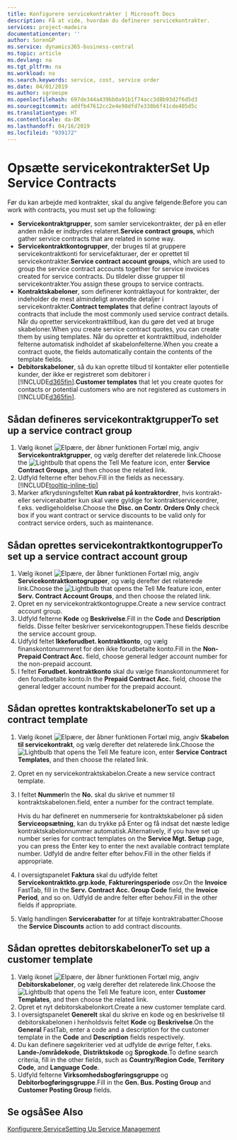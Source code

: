 ```yaml
---
title: Konfigurere servicekontrakter | Microsoft Docs
description: Få at vide, hvordan du definerer servicekontrakter.
services: project-madeira
documentationcenter: ''
author: SorenGP
ms.service: dynamics365-business-central
ms.topic: article
ms.devlang: na
ms.tgt_pltfrm: na
ms.workload: na
ms.search.keywords: service, cost, service order
ms.date: 04/01/2019
ms.author: sgroespe
ms.openlocfilehash: 697de344a439bb0a91b1f74acc3d8b93d2f6d5d3
ms.sourcegitcommit: addfb47612cc2e4e98dfd7e338b6f41cde405d5c
ms.translationtype: HT
ms.contentlocale: da-DK
ms.lasthandoff: 04/16/2019
ms.locfileid: "939172"
---
```

# <a name="set-up-service-contracts"></a><span data-ttu-id="92bf4-103">Opsætte servicekontrakter</span><span class="sxs-lookup"><span data-stu-id="92bf4-103">Set Up Service Contracts</span></span>
<span data-ttu-id="92bf4-104">Før du kan arbejde med kontrakter, skal du angive følgende:</span><span class="sxs-lookup"><span data-stu-id="92bf4-104">Before you can work with contracts, you must set up the following:</span></span> 

* <span data-ttu-id="92bf4-105">**Servicekontraktgrupper**, som samler servicekontrakter, der på en eller anden måde er indbyrdes relateret.</span><span class="sxs-lookup"><span data-stu-id="92bf4-105">**Service contract groups**, which gather service contracts that are related in some way.</span></span>
* <span data-ttu-id="92bf4-106">**Servicekontraktkontogrupper**, der bruges til at gruppere servicekontraktkonti for servicefakturaer, der er oprettet til servicekontrakter.</span><span class="sxs-lookup"><span data-stu-id="92bf4-106">**Service contract account groups**, which are used to group the service contract accounts together for service invoices created for service contracts.</span></span> <span data-ttu-id="92bf4-107">Du tildeler disse grupper til servicekontrakter.</span><span class="sxs-lookup"><span data-stu-id="92bf4-107">You assign these groups to service contracts.</span></span>  
* <span data-ttu-id="92bf4-108">**Kontraktskabeloner**, som definerer kontraktlayout for kontrakter, der indeholder de mest almindeligt anvendte detaljer i servicekontrakter.</span><span class="sxs-lookup"><span data-stu-id="92bf4-108">**Contract templates** that define contract layouts of contracts that include the most commonly used service contract details.</span></span> <span data-ttu-id="92bf4-109">Når du opretter servicekontrakttilbud, kan du gøre det ved at bruge skabeloner.</span><span class="sxs-lookup"><span data-stu-id="92bf4-109">When you create service contract quotes, you can create them by using templates.</span></span> <span data-ttu-id="92bf4-110">Når du opretter et kontrakttilbud, indeholder felterne automatisk indholdet af skabelonfelterne.</span><span class="sxs-lookup"><span data-stu-id="92bf4-110">When you create a contract quote, the fields automatically contain the contents of the template fields.</span></span>
* <span data-ttu-id="92bf4-111">**Debitorskabeloner**, så du kan oprette tilbud til kontakter eller potentielle kunder, der ikke er registreret som debitorer i [!INCLUDE[d365fin](includes/d365fin_md.md)].</span><span class="sxs-lookup"><span data-stu-id="92bf4-111">**Customer templates** that let you create quotes for contacts or potential customers who are not registered as customers in [!INCLUDE[d365fin](includes/d365fin_md.md)].</span></span>  

## <a name="to-set-up-a-service-contract-group"></a><span data-ttu-id="92bf4-112">Sådan defineres servicekontraktgrupper</span><span class="sxs-lookup"><span data-stu-id="92bf4-112">To set up a service contract group</span></span>  
1. <span data-ttu-id="92bf4-113">Vælg ikonet ![Elpære, der åbner funktionen Fortæl mig](media/ui-search/search_small.png "Fortæl mig, hvad du vil foretage dig"), angiv **Servicekontraktgrupper**, og vælg derefter det relaterede link.</span><span class="sxs-lookup"><span data-stu-id="92bf4-113">Choose the ![Lightbulb that opens the Tell Me feature](media/ui-search/search_small.png "Tell me what you want to do") icon, enter **Service Contract Groups**, and then choose the related link.</span></span>  
2. <span data-ttu-id="92bf4-114">Udfyld felterne efter behov.</span><span class="sxs-lookup"><span data-stu-id="92bf4-114">Fill in the fields as necessary.</span></span> [!INCLUDE[tooltip-inline-tip](includes/tooltip-inline-tip_md.md)]
3. <span data-ttu-id="92bf4-115">Marker afkrydsningsfeltet **Kun rabat på kontraktordrer**, hvis kontrakt- eller servicerabatter kun skal være gyldige for kontraktserviceordrer, f.eks. vedligeholdelse.</span><span class="sxs-lookup"><span data-stu-id="92bf4-115">Choose the **Disc. on Contr. Orders Only** check box if you want contract or service discounts to be valid only for contract service orders, such as maintenance.</span></span>  

## <a name="to-set-up-a-service-contract-account-group"></a><span data-ttu-id="92bf4-116">Sådan oprettes servicekontraktkontogrupper</span><span class="sxs-lookup"><span data-stu-id="92bf4-116">To set up a service contract account group</span></span>  
1. <span data-ttu-id="92bf4-117">Vælg ikonet ![Elpære, der åbner funktionen Fortæl mig](media/ui-search/search_small.png "Fortæl mig, hvad du vil foretage dig"), angiv **Servicekontraktkontogrupper**, og vælg derefter det relaterede link.</span><span class="sxs-lookup"><span data-stu-id="92bf4-117">Choose the ![Lightbulb that opens the Tell Me feature](media/ui-search/search_small.png "Tell me what you want to do") icon, enter **Serv. Contract Account Groups**, and then choose the related link.</span></span>  
2. <span data-ttu-id="92bf4-118">Opret en ny servicekontraktkontogruppe.</span><span class="sxs-lookup"><span data-stu-id="92bf4-118">Create a new service contract account group.</span></span>   
3. <span data-ttu-id="92bf4-119">Udfyld felterne **Kode** og **Beskrivelse**.</span><span class="sxs-lookup"><span data-stu-id="92bf4-119">Fill in the **Code** and **Description** fields.</span></span> <span data-ttu-id="92bf4-120">Disse felter beskriver servicekontogruppen.</span><span class="sxs-lookup"><span data-stu-id="92bf4-120">These fields describe the service account group.</span></span>  
4. <span data-ttu-id="92bf4-121">Udfyld feltet **Ikkeforudbet. kontraktkonto**, og vælg finanskontonummeret for den ikke forudbetalte konto.</span><span class="sxs-lookup"><span data-stu-id="92bf4-121">Fill in the **Non-Prepaid Contract Acc.** field, choose general ledger account number for the non-prepaid account.</span></span>  
5. <span data-ttu-id="92bf4-122">I feltet **Forudbet. kontraktkonto** skal du vælge finanskontonummeret for den forudbetalte konto.</span><span class="sxs-lookup"><span data-stu-id="92bf4-122">In the **Prepaid Contract Acc.** field, choose the general ledger account number for the prepaid account.</span></span>  

## <a name="to-set-up-a-contract-template"></a><span data-ttu-id="92bf4-123">Sådan oprettes kontraktskabeloner</span><span class="sxs-lookup"><span data-stu-id="92bf4-123">To set up a contract template</span></span>  
1. <span data-ttu-id="92bf4-124">Vælg ikonet ![Elpære, der åbner funktionen Fortæl mig](media/ui-search/search_small.png "Fortæl mig, hvad du vil foretage dig"), angiv **Skabelon til servicekontrakt**, og vælg derefter det relaterede link.</span><span class="sxs-lookup"><span data-stu-id="92bf4-124">Choose the ![Lightbulb that opens the Tell Me feature](media/ui-search/search_small.png "Tell me what you want to do") icon, enter **Service Contract Templates**, and then choose the related link.</span></span>  
2. <span data-ttu-id="92bf4-125">Opret en ny servicekontraktskabelon.</span><span class="sxs-lookup"><span data-stu-id="92bf4-125">Create a new service contract template.</span></span>  
3. <span data-ttu-id="92bf4-126">I feltet **Nummer**</span><span class="sxs-lookup"><span data-stu-id="92bf4-126">In the **No.**</span></span> <span data-ttu-id="92bf4-127">skal du skrive et nummer til kontraktskabelonen.</span><span class="sxs-lookup"><span data-stu-id="92bf4-127">field, enter a number for the contract template.</span></span>  
  
     <span data-ttu-id="92bf4-128">Hvis du har defineret en nummerserie for kontraktskabeloner på siden **Serviceopsætning**, kan du trykke på Enter og få indsat det næste ledige kontraktskabelonnummer automatisk.</span><span class="sxs-lookup"><span data-stu-id="92bf4-128">Alternatively, if you have set up number series for contract templates on the **Service Mgt. Setup** page, you can press the Enter key to enter the next available contract template number.</span></span> <span data-ttu-id="92bf4-129">Udfyld de andre felter efter behov.</span><span class="sxs-lookup"><span data-stu-id="92bf4-129">Fill in the other fields if appropriate.</span></span>  
  
4. <span data-ttu-id="92bf4-130">I oversigtspanelet **Faktura** skal du udfylde feltet **Servicekontraktkto.grp.kode**, **Faktureringsperiode** osv.</span><span class="sxs-lookup"><span data-stu-id="92bf4-130">On the **Invoice** FastTab, fill in the **Serv. Contract Acc. Group Code** field, the **Invoice Period**, and so on.</span></span> <span data-ttu-id="92bf4-131">Udfyld de andre felter efter behov.</span><span class="sxs-lookup"><span data-stu-id="92bf4-131">Fill in the other fields if appropriate.</span></span>  
5. <span data-ttu-id="92bf4-132">Vælg handlingen **Servicerabatter** for at tilføje kontraktrabatter.</span><span class="sxs-lookup"><span data-stu-id="92bf4-132">Choose the **Service Discounts** action to add contract discounts.</span></span>  

## <a name="to-set-up-a-customer-template"></a><span data-ttu-id="92bf4-133">Sådan oprettes debitorskabeloner</span><span class="sxs-lookup"><span data-stu-id="92bf4-133">To set up a customer template</span></span>  
1. <span data-ttu-id="92bf4-134">Vælg ikonet ![Elpære, der åbner funktionen Fortæl mig](media/ui-search/search_small.png "Fortæl mig, hvad du vil foretage dig"), angiv **Debitorskabeloner**, og vælg derefter det relaterede link.</span><span class="sxs-lookup"><span data-stu-id="92bf4-134">Choose the ![Lightbulb that opens the Tell Me feature](media/ui-search/search_small.png "Tell me what you want to do") icon, enter **Customer Templates**, and then choose the related link.</span></span>  
2. <span data-ttu-id="92bf4-135">Opret et nyt debitorskabelonkort.</span><span class="sxs-lookup"><span data-stu-id="92bf4-135">Create a new customer template card.</span></span>  
3. <span data-ttu-id="92bf4-136">I oversigtspanelet **Generelt** skal du skrive en kode og en beskrivelse til debitorskabelonen i henholdsvis feltet **Kode** og **Beskrivelse**.</span><span class="sxs-lookup"><span data-stu-id="92bf4-136">On the **General** FastTab, enter a code and a description for the customer template in the **Code** and **Description** fields respectively.</span></span> 
4. <span data-ttu-id="92bf4-137">Du kan definere søgekriterier ved at udfylde de øvrige felter, f.eks. **Lande-/områdekode**, **Distriktskode** og **Sprogkode**.</span><span class="sxs-lookup"><span data-stu-id="92bf4-137">To define search criteria, fill in the other fields, such as **Country/Region Code**, **Territory Code**, and **Language Code**.</span></span>  
5. <span data-ttu-id="92bf4-138">Udfyld felterne **Virksomhedsbogføringsgruppe** og **Debitorbogføringsgruppe**.</span><span class="sxs-lookup"><span data-stu-id="92bf4-138">Fill in the **Gen. Bus. Posting Group** and **Customer Posting Group** fields.</span></span>  

## <a name="see-also"></a><span data-ttu-id="92bf4-139">Se også</span><span class="sxs-lookup"><span data-stu-id="92bf4-139">See Also</span></span>
[<span data-ttu-id="92bf4-140">Konfigurere Service</span><span class="sxs-lookup"><span data-stu-id="92bf4-140">Setting Up Service Management</span></span>](service-setup-service.md)